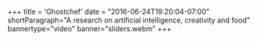 +++
title = 'Ghostchef'
date = "2016-06-24T19:20:04-07:00"
shortParagraph="A research on artificial intelligence, creativity and food"
bannertype="video"
banner="sliders.webm"
+++
